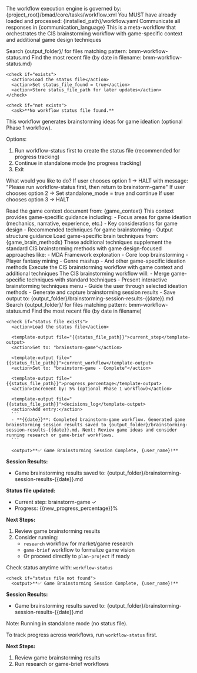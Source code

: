 <critical>The workflow execution engine is governed by: {project_root}/bmad/core/tasks/workflow.xml</critical>
<critical>You MUST have already loaded and processed: {installed_path}/workflow.yaml</critical>
<critical>Communicate all responses in {communication_language}</critical>
<critical>This is a meta-workflow that orchestrates the CIS brainstorming workflow with game-specific context and additional game design techniques</critical>

<workflow>

  <step n="1" goal="Check and load workflow status file">
    <action>Search {output_folder}/ for files matching pattern: bmm-workflow-status.md</action>
    <action>Find the most recent file (by date in filename: bmm-workflow-status.md)</action>

    <check if="exists">
      <action>Load the status file</action>
      <action>Set status_file_found = true</action>
      <action>Store status_file_path for later updates</action>
    </check>

    <check if="not exists">
      <ask>**No workflow status file found.**

This workflow generates brainstorming ideas for game ideation (optional Phase 1 workflow).

Options:

1. Run workflow-status first to create the status file (recommended for progress tracking)
2. Continue in standalone mode (no progress tracking)
3. Exit

What would you like to do?</ask>
<action>If user chooses option 1 → HALT with message: "Please run workflow-status first, then return to brainstorm-game"</action>
<action>If user chooses option 2 → Set standalone_mode = true and continue</action>
<action>If user chooses option 3 → HALT</action>
</check>
</step>

  <step n="2" goal="Load game brainstorming context and techniques">
    <action>Read the game context document from: {game_context}</action>
    <action>This context provides game-specific guidance including:
      - Focus areas for game ideation (mechanics, narrative, experience, etc.)
      - Key considerations for game design
      - Recommended techniques for game brainstorming
      - Output structure guidance
    </action>
    <action>Load game-specific brain techniques from: {game_brain_methods}</action>
    <action>These additional techniques supplement the standard CIS brainstorming methods with game design-focused approaches like:
      - MDA Framework exploration
      - Core loop brainstorming
      - Player fantasy mining
      - Genre mashup
      - And other game-specific ideation methods
    </action>
  </step>

  <step n="3" goal="Invoke CIS brainstorming with game context">
    <action>Execute the CIS brainstorming workflow with game context and additional techniques</action>
    <invoke-workflow path="{core_brainstorming}" data="{game_context}" techniques="{game_brain_methods}">
      The CIS brainstorming workflow will:
      - Merge game-specific techniques with standard techniques
      - Present interactive brainstorming techniques menu
      - Guide the user through selected ideation methods
      - Generate and capture brainstorming session results
      - Save output to: {output_folder}/brainstorming-session-results-{{date}}.md
    </invoke-workflow>
  </step>

  <step n="4" goal="Update status file on completion">
    <action>Search {output_folder}/ for files matching pattern: bmm-workflow-status.md</action>
    <action>Find the most recent file (by date in filename)</action>

    <check if="status file exists">
      <action>Load the status file</action>

      <template-output file="{{status_file_path}}">current_step</template-output>
      <action>Set to: "brainstorm-game"</action>

      <template-output file="{{status_file_path}}">current_workflow</template-output>
      <action>Set to: "brainstorm-game - Complete"</action>

      <template-output file="{{status_file_path}}">progress_percentage</template-output>
      <action>Increment by: 5% (optional Phase 1 workflow)</action>

      <template-output file="{{status_file_path}}">decisions_log</template-output>
      <action>Add entry:</action>
      ```
      - **{{date}}**: Completed brainstorm-game workflow. Generated game brainstorming session results saved to {output_folder}/brainstorming-session-results-{{date}}.md. Next: Review game ideas and consider running research or game-brief workflows.
      ```

      <output>**✅ Game Brainstorming Session Complete, {user_name}!**

**Session Results:**

- Game brainstorming results saved to: {output_folder}/brainstorming-session-results-{{date}}.md

**Status file updated:**

- Current step: brainstorm-game ✓
- Progress: {{new_progress_percentage}}%

**Next Steps:**

1. Review game brainstorming results
2. Consider running:
   - `research` workflow for market/game research
   - `game-brief` workflow to formalize game vision
   - Or proceed directly to `plan-project` if ready

Check status anytime with: `workflow-status`
</output>
</check>

    <check if="status file not found">
      <output>**✅ Game Brainstorming Session Complete, {user_name}!**

**Session Results:**

- Game brainstorming results saved to: {output_folder}/brainstorming-session-results-{{date}}.md

Note: Running in standalone mode (no status file).

To track progress across workflows, run `workflow-status` first.

**Next Steps:**

1. Review game brainstorming results
2. Run research or game-brief workflows
   </output>
   </check>
   </step>

</workflow>
